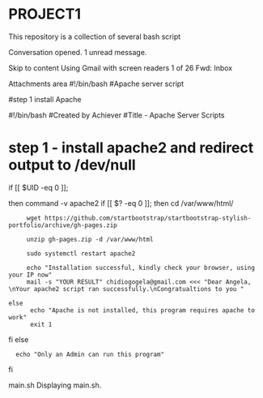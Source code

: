 # PROJECT1
This repository is a collection of several bash script

Conversation opened. 1 unread message. 

Skip to content
Using Gmail with screen readers
1 of 26
Fwd:
Inbox

Attachments area
#!/bin/bash
#Apache server script

#step 1 install Apache

#!/bin/bash
#Created by Achiever
#Title - Apache Server Scripts

# step 1 - install apache2 and redirect output to /dev/null


if [[ $UID -eq 0 ]];

then
  command -v apache2
  if [[ $? -eq 0 ]];
    then
         cd /var/www/html/

         wget https://github.com/startbootstrap/startbootstrap-stylish-portfolio/archive/gh-pages.zip

         unzip gh-pages.zip -d /var/www/html

         sudo systemctl restart apache2

         echo "Installation successful, kindly check your browser, using your IP now"
         mail -s "YOUR RESULT" chidiogogela@gmail.com <<< "Dear Angela, \nYour apache2 script ran successfully.\nCongratualtions to you "
        
    else
          echo "Apache is not installed, this program requires apache to work"
          exit 1         
  fi
else

      echo "Only an Admin can run this program"

fi

main.sh
Displaying main.sh.
